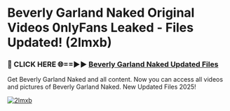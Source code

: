 # Beverly Garland Naked Original Videos 0nlyFans Leaked - Files Updated! (2lmxb)

<h3>🔴 CLICK HERE 🌐==►► <a href="https://tinyurl.com/up5wt9bj" rel="nofollow">Beverly Garland Naked Updated Files</a></h3>

Get Beverly Garland Naked and all content. Now you can access all videos and pictures of Beverly Garland Naked. New Updated Files 2025!

[![2lmxb](https://i.imgur.com/ABiUzMV.gif)](https://tinyurl.com/up5wt9bj)
